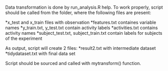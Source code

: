 Data transformation is done by run_analysis.R help.
To work properly, script should be called from the folder, where the following files are present:

*x_test and x_train files with observation
*features.txt containes variable names
*y_train.txt, y_test.txt contain activity labels
*activities.txt contains activity names 
*subject_test.txt, subject_train.txt contain labels for subjects of the experiment

As output, script will create 2 files:
*result2.txt with intermediate dataset
*tidydataset.txt with final data set

Script should be sourced and called with mytransform() function.


 